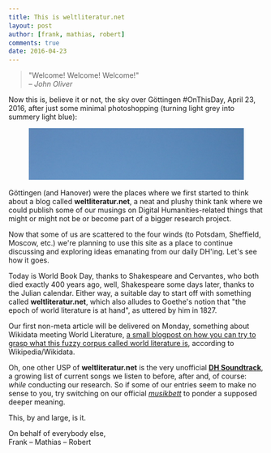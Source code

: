 ```yaml
---
title: This is weltliteratur.net
layout: post
author: [frank, mathias, robert]
comments: true
date: 2016-04-23
---
```


> "Welcome! Welcome! Welcome!"  
> – *John Oliver*

Now this is, believe it or not, the sky over Göttingen #OnThisDay, April 23, 2016, after just some minimal photoshopping (turning light grey into summery light blue):

<figure>
  <img src="/images/sky_over_goettingen.jpg" alt="Sky over Göttingen." style="width:1040px;" />
</figure>

Göttingen (and Hanover) were the places where we first started to think about a blog called **weltliteratur.net**, a neat and plushy think tank where we could publish some of our musings on Digital Humanities-related things that might or might not be or become part of a bigger research project.

Now that some of us are scattered to the four winds (to Potsdam, Sheffield, Moscow, etc.) we're planning to use this site as a place to continue discussing and exploring ideas emanating from our daily DH'ing. Let's see how it goes.

Today is World Book Day, thanks to Shakespeare and Cervantes, who both died exactly 400 years ago, well, Shakespeare some days later, thanks to the Julian calendar. Either way, a suitable day to start off with something called **weltliteratur.net**, which also alludes to Goethe's notion that "the epoch of world literature is at hand", as uttered by him in 1827.

Our first non-meta article will be delivered on Monday, something about Wikidata meeting World Literature, [a small blogpost on how you can try to grasp what this fuzzy corpus called world literature is](/Wikidata-Meets-World-Literature/), according to Wikipedia/Wikidata.

Oh, one other USP of **weltliteratur.net** is the very unofficial **[DH Soundtrack](/dh-soundtrack/)**, a growing list of current songs we listen to before, after and, of course: *while* conducting our research. So if some of our entries seem to make no sense to you, try switching on our official *[musikbett](https://de.wikipedia.org/wiki/Musikbett)* to ponder a supposed deeper meaning.

This, by and large, is it.

On behalf of everybody else,  
Frank – Mathias – Robert
